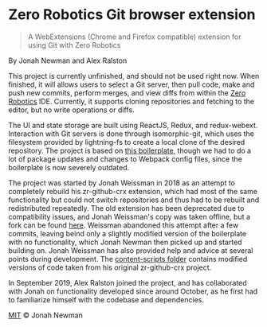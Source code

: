 # Zero Robotics Git browser extension

> A WebExtensions (Chrome and Firefox compatible) extension for using Git with Zero Robotics

By Jonah Newman and Alex Ralston

This project is currently unfinished, and should not be used right now. When finished, it will allows users to select a Git server, then pull code, make and push new commits, perform merges, and view diffs from within the [Zero Robotics](http://zerorobotics.mit.edu) IDE. Currently, it supports cloning repositories and fetching to the editor, but no write operations or diffs.

The UI and state storage are built using ReactJS, Redux, and redux-webext. Interaction with Git servers is done through isomorphic-git, which uses the filesystem provided by lightning-fs to create a local clone of the desired repository. The project is based on [this boilerplate](https://github.com/shopback/react-webextension/boilerplate), though we had to do a lot of package updates and changes to Webpack config files, since the boilerplate is now severely outdated.

The project was started by Jonah Weissman in 2018 as an attempt to completely rebuild his zr-github-crx extension, which had most of the same functionality but could not switch repositories and thus had to be rebuilt and redistributed repeatedly. The old extension has been deprecated due to compatibility issues, and Jonah Weissman's copy was taken offline, but a fork can be found [here](https://github.com/jonahnewman/zr-github-crx). Weissman abandoned this attempt after a few commits, leaving beind only a slightly modified version of the boilerplate with no functionality, which Jonah Newman then picked up and started building on. Jonah Weissman has also provided help and advice at several points during development. The [content-scripts folder](https://github.com/jonahnewman/zr-git-webext/tree/master/src/background/content-scripts) contains modified versions of code taken from his original zr-github-crx project.

In September 2019, Alex Ralston joined the project, and has collaborated with Jonah on functionality developed since around October, as he first had to familiarize himself with the codebase and dependencies.

[MIT](LICENSE) © Jonah Newman
